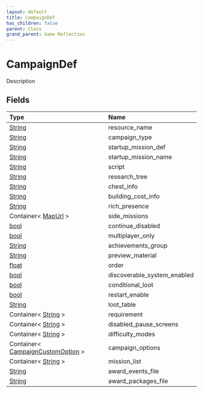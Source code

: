 ```yaml
---
layout: default
title: CampaignDef
has_children: false
parent: Class
grand_parent: Game Reflection
---
```

# CampaignDef
Description 

## Fields

| Type | Name |
|:----------|:--------------|
| [String](/riftbreaker-wiki/docs/game-reflection/components/string/) | resource_name |
| [String](/riftbreaker-wiki/docs/game-reflection/components/string/) | campaign_type |
| [String](/riftbreaker-wiki/docs/game-reflection/components/string/) | startup_mission_def |
| [String](/riftbreaker-wiki/docs/game-reflection/components/string/) | startup_mission_name |
| [String](/riftbreaker-wiki/docs/game-reflection/components/string/) | script |
| [String](/riftbreaker-wiki/docs/game-reflection/components/string/) | research_tree |
| [String](/riftbreaker-wiki/docs/game-reflection/components/string/) | chest_info |
| [String](/riftbreaker-wiki/docs/game-reflection/components/string/) | building_cost_info |
| [String](/riftbreaker-wiki/docs/game-reflection/components/string/) | rich_presence |
| Container< [MapUrl](/riftbreaker-wiki/docs/game-reflection/classes/map_url/) > | side_missions |
| [bool](/riftbreaker-wiki/docs/game-reflection/components/bool/) | continue_disabled |
| [bool](/riftbreaker-wiki/docs/game-reflection/components/bool/) | multiplayer_only |
| [String](/riftbreaker-wiki/docs/game-reflection/components/string/) | achievements_group |
| [String](/riftbreaker-wiki/docs/game-reflection/components/string/) | preview_material |
| [float](/riftbreaker-wiki/docs/game-reflection/components/float/) | order |
| [bool](/riftbreaker-wiki/docs/game-reflection/components/bool/) | discoverable_system_enabled |
| [bool](/riftbreaker-wiki/docs/game-reflection/components/bool/) | conditional_loot |
| [bool](/riftbreaker-wiki/docs/game-reflection/components/bool/) | restart_enable |
| [String](/riftbreaker-wiki/docs/game-reflection/components/string/) | loot_table |
| Container< [String](/riftbreaker-wiki/docs/game-reflection/components/string/) > | requirement |
| Container< [String](/riftbreaker-wiki/docs/game-reflection/components/string/) > | disabled_pause_screens |
| Container< [String](/riftbreaker-wiki/docs/game-reflection/components/string/) > | difficulty_modes |
| Container< [CampaignCustomOption](/riftbreaker-wiki/docs/game-reflection/classes/campaign_custom_option/) > | campaign_options |
| Container< [String](/riftbreaker-wiki/docs/game-reflection/components/string/) > | mission_list |
| [String](/riftbreaker-wiki/docs/game-reflection/components/string/) | award_events_file |
| [String](/riftbreaker-wiki/docs/game-reflection/components/string/) | award_packages_file |

